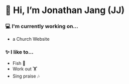 # 👋 Hi, I’m Jonathan Jang (JJ)

### 💻 I'm currently working on...
- a Church Website


### ✨ I like to...
- Fish 🎣
- Work out 🏋️
- Sing praise 🎶


<!---
JonathanJang24/JonathanJang24 is a ✨ special ✨ repository because its `README.md` (this file) appears on your GitHub profile.
You can click the Preview link to take a look at your changes.
--->
